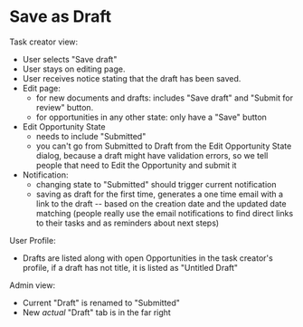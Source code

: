 # Save as Draft


Task creator view:
- User selects "Save draft"
- User stays on editing page.
- User receives notice stating that the draft has been saved.
- Edit page:
    - for new documents and drafts: includes "Save draft" and "Submit for review" button.
    - for opportunities in any other state: only have a "Save" button
- Edit Opportunity State
  -  needs to include "Submitted"
  -  you can't go from Submitted to Draft from the Edit Opportunity State dialog, because a draft might have validation errors, so we tell people that need to Edit the Opportunity and submit it
- Notification:
  - changing state to "Submitted" should trigger current notification
  - saving as draft for the first time, generates a one time email with a link to the draft -- based on the creation date and the updated date matching  (people really use the email notifications to find direct links to their tasks and as reminders about next steps)

User Profile:
- Drafts are listed along with open Opportunities in the task creator's profile, if a draft has not title, it is listed as "Untitled Draft"


Admin view:
- Current "Draft" is renamed to "Submitted"
- New *actual* "Draft" tab is in the far right
